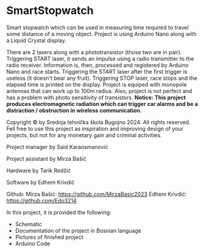 # SmartStopwatch
Smart stopwatch which can be used in measuring time required to travel some distance of a moving object. Project is using Arduino Nano along with a Liquid Crystal display.

There are 2 lasers along with a phototransistor (those two are in pair). Triggering START laser, it sends an impulse using a radio transmitter to
the radio receiver. Information is, then, processed and registered by Arduino Nano and race starts. Triggering the START laser after the first trigger is useless (it doesn't bear any fruit). Triggering STOP laser, race stops and the elapsed time is printed on the display.
Project is equiped with monopole antennas that can work up to 100m radius. Also, project is not perfect and has a problem with 
photo sensitivity of transistors.
**Notice: This project produces electromagnetic radiation which can trigger car alarms and be a distraction / obstruction in wireless communication.**

Copyright © by Srednja tehnička škola Bugojno 2024. All rights reserved.
Fell free to use this project as inspiration and improving design of your projects, but not for any monetary gain and criminal activities.

Project manager by Said Karaosmanović

Project assistant by Mirza Bašić

Hardware by Tarik Redžić

Software by Edhem Krivdić

Github:
Mirza Bašić: https://github.com/MirzaBasic2023
Edhem Krivdić: https://github.com/Edo3214

In this project, it is provided the following:
* Schematic
* Documentation of the project in Bosnian language
* Pictures of finished project
* Arduino Code
